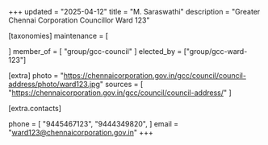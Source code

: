 +++
updated = "2025-04-12"
title = "M. Saraswathi"
description = "Greater Chennai Corporation Councillor Ward 123"

[taxonomies]
maintenance = [

]
member_of = [
    "group/gcc-council"
]
elected_by = ["group/gcc-ward-123"]

[extra]
photo = "https://chennaicorporation.gov.in/gcc/council/council-address/photo/ward123.jpg"
sources = [
    "https://chennaicorporation.gov.in/gcc/council/council-address/"
]

[extra.contacts]

phone = [
    "9445467123",
    "9444349820",
    ]
email = "ward123@chennaicorporation.gov.in"
+++